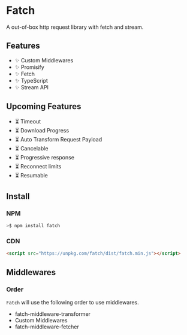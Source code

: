# Fatch

A out-of-box http request library with fetch and stream.

## Features

-   ✨ Custom Middlewares
-   ✨ Promisify
-   ✨ Fetch
-   ✨ TypeScript
-   ✨ Stream API

## Upcoming Features

-   ⏳ Timeout
-   ⏳ Download Progress
-   ⏳ Auto Transform Request Payload
-   ⏳ Cancelable
-   ⏳ Progressive response
-   ⏳ Reconnect limits
-   ⏳ Resumable

## Install

### NPM

```bash
>$ npm install fatch
```

### CDN

```html
<script src="https://unpkg.com/fatch/dist/fatch.min.js"></script>
```

## Middlewares

### Order

`Fatch` will use the following order to use middlewares.

-   fatch-middleware-transformer
-   Custom Middlewares
-   fatch-middleware-fetcher
